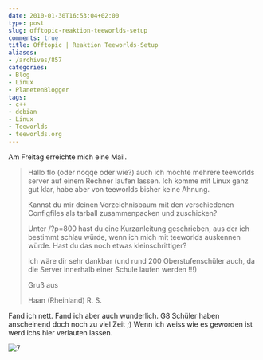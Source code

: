 ```yaml
---
date: 2010-01-30T16:53:04+02:00
type: post
slug: offtopic-reaktion-teeworlds-setup
comments: true
title: Offtopic | Reaktion Teeworlds-Setup
aliases:
- /archives/857
categories:
- Blog
- Linux
- PlanetenBlogger
tags:
- c++
- debian
- Linux
- Teeworlds
- teeworlds.org
---
```


Am Freitag erreichte mich eine Mail.

> Hallo flo (oder noqqe oder wie?) auch ich möchte mehrere teeworlds server
> auf einem Rechner laufen lassen.  Ich komme mit Linux ganz gut klar, habe
> aber von teeworlds bisher keine Ahnung.
>
> Kannst du mir deinen Verzeichnisbaum mit den verschiedenen Configfiles
> als tarball zusammenpacken und zuschicken?
>
> Unter /?p=800 hast du eine Kurzanleitung geschrieben, aus der ich
> bestimmt schlau würde, wenn ich mich mit teeworlds auskennen würde. Hast
> du das noch etwas kleinschrittiger?
>
> Ich wäre dir sehr dankbar (und rund 200 Oberstufenschüler auch, da die
> Server innerhalb einer Schule laufen werden !!!)
>
> Gruß aus
>
> Haan (Rheinland) R. S.

Fand ich nett. Fand ich aber auch wunderlich. G8 Schüler haben anscheinend
doch noch zu viel Zeit ;) Wenn ich weiss wie es geworden ist werd ichs hier
verlauten lassen.

![7](/uploads/2009/11/7.png)
